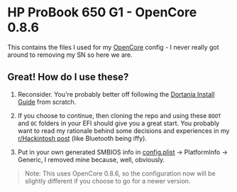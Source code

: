 # HP ProBook 650 G1 - OpenCore 0.8.6

This contains the files I used for my [OpenCore](https://github.com/acidanthera/OpenCorePkg) config - I never really got around to removing my SN so here we are.

## Great! How do I use these?

1. Reconsider. You're probably better off following the [Dortania Install Guide](https://dortania.github.io/OpenCore-Install-Guide/) from scratch.

2. If you choose to continue, then cloning the repo and using these `BOOT` and `OC` folders in your EFI should give you a great start. You probably want to read my rationale behind some decisions and experiences in my [r/Hackintosh post](https://www.reddit.com/r/hackintosh/comments/xcm01v/) (like Bluetooth being iffy).

3. Put in your own generated SMBIOS info in [config.plist](OC/config.plist) -> PlatformInfo -> Generic, I removed mine because, well, obviously.

> Note: This uses OpenCore 0.8.6, so the configuration now will be slightly different if you choose to go for a newer version.
